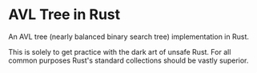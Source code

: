 # AVL Tree in Rust
An AVL tree (nearly balanced binary search tree) implementation in Rust.

This is solely to get practice with the dark art of unsafe Rust. For all common purposes Rust's standard collections should be vastly superior.
